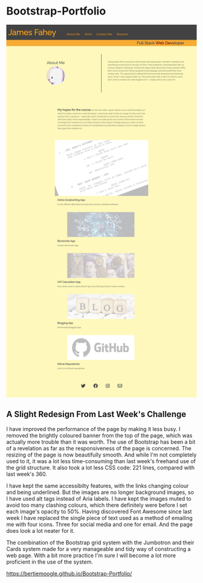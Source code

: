 # Bootstrap-Portfolio

![Screenshot](./images/screenshot.jpg)

## A Slight Redesign From Last Week's Challenge

I have improved the performance of the page by making it less busy. I removed the brightly coloured banner from the top of the page, which was actually more trouble than it was worth. The use of Bootstrap has been a bit of a revelation as far as the responsiveness of the page is concerned. The resizing of the page is now beautifully smooth. And while I'm not completely used to it, it was a lot less time-consuming than last week's freehand use of the grid structure. It also took a lot less CSS code: 221 lines, compared with last week's 360.

I have kept the same accessibilty features, with the links changing colour and being underlined. But the images are no longer background images, so I have used alt tags instead of Aria labels. I have kept the images muted to avoid too many clashing colours, which there definitely were before I set each image's opacity to 50%. Having discovered Font Awesome since last week I have replaced the single piece of text used as a method of emailing me with four icons. Three for social media and one for email. And the page does look a lot neater for it.

The combination of the Bootstrap grid system with the Jumbotron and their Cards system made for a very manageable and tidy way of constructing a web page. With a bit more practice I'm sure I will become a lot more proficient in the use of the system.

<https://bertiemoogle.github.io/Bootstrap-Portfolio/>
